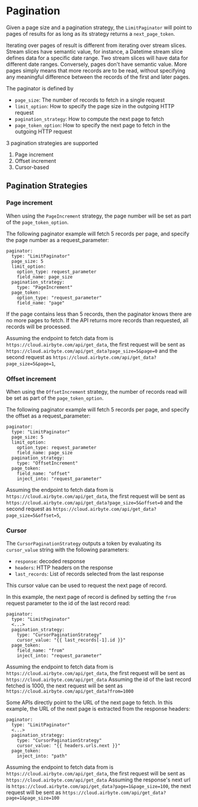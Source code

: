 # Pagination

Given a page size and a pagination strategy, the `LimitPaginator` will point to pages of results for as long as its strategy returns a `next_page_token`.

Iterating over pages of result is different from iterating over stream slices.
Stream slices have semantic value, for instance, a Datetime stream slice defines data for a specific date range. Two stream slices will have data for different date ranges.
Conversely, pages don't have semantic value. More pages simply means that more records are to be read, without specifying any meaningful difference between the records of the first and later pages.

The paginator is defined by

- `page_size`: The number of records to fetch in a single request
- `limit_option`: How to specify the page size in the outgoing HTTP request
- `pagination_strategy`: How to compute the next page to fetch
- `page_token_option`: How to specify the next page to fetch in the outgoing HTTP request

3 pagination strategies are supported

1. Page increment
2. Offset increment
3. Cursor-based

## Pagination Strategies

### Page increment

When using the `PageIncrement` strategy, the page number will be set as part of the `page_token_option`.

The following paginator example will fetch 5 records per page, and specify the page number as a request_parameter:

```
paginator:
  type: "LimitPaginator"
  page_size: 5
  limit_option:
    option_type: request_parameter
    field_name: page_size
  pagination_strategy:
    type: "PageIncrement"
  page_token:
    option_type: "request_parameter"
    field_name: "page"
```

If the page contains less than 5 records, then the paginator knows there are no more pages to fetch.
If the API returns more records than requested, all records will be processed.

Assuming the endpoint to fetch data from is `https://cloud.airbyte.com/api/get_data`,
the first request will be sent as `https://cloud.airbyte.com/api/get_data?page_size=5&page=0`
and the second request as `https://cloud.airbyte.com/api/get_data?page_size=5&page=1`,

### Offset increment

When using the `OffsetIncrement` strategy, the number of records read will be set as part of the `page_token_option`.

The following paginator example will fetch 5 records per page, and specify the offset as a request_parameter:

```
paginator:
  type: "LimitPaginator"
  page_size: 5
  limit_option:
    option_type: request_parameter
    field_name: page_size
  pagination_strategy:
    type: "OffsetIncrement"
  page_token:
    field_name: "offset"
    inject_into: "request_parameter"

```

Assuming the endpoint to fetch data from is `https://cloud.airbyte.com/api/get_data`,
the first request will be sent as `https://cloud.airbyte.com/api/get_data?page_size=5&offset=0`
and the second request as `https://cloud.airbyte.com/api/get_data?page_size=5&offset=5`,

### Cursor

The `CursorPaginationStrategy` outputs a token by evaluating its `cursor_value` string with the following parameters:

- `response`: decoded response
- `headers`: HTTP headers on the response
- `last_records`: List of records selected from the last response

This cursor value can be used to request the next page of record.

In this example, the next page of record is defined by setting the `from` request parameter to the id of the last record read:

```
paginator:
  type: "LimitPaginator"
  <...>
  pagination_strategy:
    type: "CursorPaginationStrategy"
    cursor_value: "{{ last_records[-1].id }}"
  page_token:
    field_name: "from"
    inject_into: "request_parameter"
```

Assuming the endpoint to fetch data from is `https://cloud.airbyte.com/api/get_data`,
the first request will be sent as `https://cloud.airbyte.com/api/get_data`
Assuming the id of the last record fetched is 1000,
the next request will be sent as `https://cloud.airbyte.com/api/get_data?from=1000`

Some APIs directly point to the URL of the next page to fetch. In this example, the URL of the next page is extracted from the response headers:

```
paginator:
  type: "LimitPaginator"
  <...>
  pagination_strategy:
    type: "CursorPaginationStrategy"
    cursor_value: "{{ headers.urls.next }}"
  page_token:
    inject_into: "path"
```

Assuming the endpoint to fetch data from is `https://cloud.airbyte.com/api/get_data`,
the first request will be sent as `https://cloud.airbyte.com/api/get_data`
Assuming the response's next url is `https://cloud.airbyte.com/api/get_data?page=1&page_size=100`,
the next request will be sent as `https://cloud.airbyte.com/api/get_data?page=1&page_size=100`